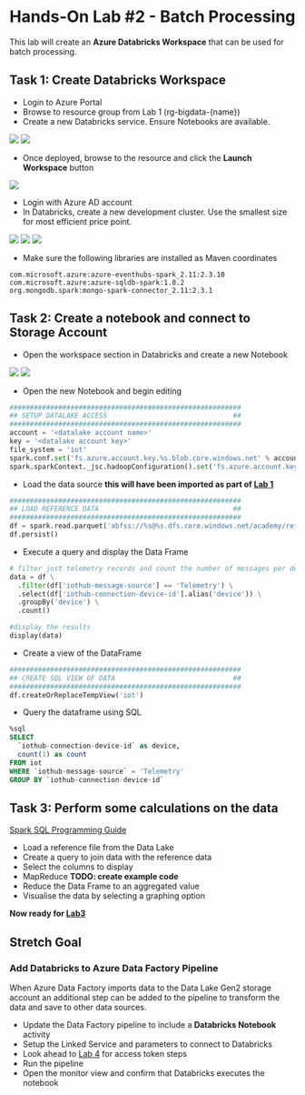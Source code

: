# Hands-On Lab #2 - Batch Processing

This lab will create an **Azure Databricks Workspace** that can be used for batch processing.

## Task 1: Create Databricks Workspace

* Login to Azure Portal
* Browse to resource group from Lab 1 (rg-bigdata-{name})
* Create a new Databricks service. Ensure Notebooks are available.

![](databricks_create.png)
![](databricks_create_options.png)

* Once deployed, browse to the resource and click the **Launch Workspace** button

![](databricks_service.png)

* Login with Azure AD account
* In Databricks, create a new development cluster. Use the smallest size for most efficient price point.

![](databricks_portal.png)
![](databricks_cluster.png)
![](databricks_libraries.png)

* Make sure the following libraries are installed as Maven coordinates

```
com.microsoft.azure:azure-eventhubs-spark_2.11:2.3.10
com.microsoft.azure:azure-sqldb-spark:1.0.2
org.mongodb.spark:mongo-spark-connector_2.11:2.3.1
```

## Task 2: Create a notebook and connect to Storage Account

* Open the workspace section in Databricks and create a new Notebook

![](databricks_create_notebook.png)
![](databricks_create_notebook_properties.png)

* Open the new Notebook and begin editing

```python
#########################################################
## SETUP DATALAKE ACCESS                               ##
#########################################################
account = '<datalake account name>'
key = '<datalake account key>'
file_system = 'iot'
spark.conf.set('fs.azure.account.key.%s.blob.core.windows.net' % account, key)
spark.sparkContext._jsc.hadoopConfiguration().set('fs.azure.account.key.%s.dfs.core.windows.net' % account, key)
```

* Load the data source **this will have been imported as part of [Lab 1](../lab1/lab1.md)**

```python
#########################################################
## LOAD REFERENCE DATA                                 ##
#########################################################
df = spark.read.parquet('abfss://%s@%s.dfs.core.windows.net/academy/reference' % (file_system, account))
df.persist()
```

* Execute a query and display the Data Frame

```python
# filter just telemetry records and count the number of messages per device
data = df \
  .filter(df['iothub-message-source'] == 'Telemetry') \
  .select(df['iothub-connection-device-id'].alias('device')) \
  .groupBy('device') \
  .count()

#display the results
display(data)
```

* Create a view of the DataFrame

```python
#########################################################
## CREATE SQL VIEW OF DATA                             ##
#########################################################
df.createOrReplaceTempView('iot')
```

* Query the dataframe using SQL

```sql
%sql
SELECT 
  `iothub-connection-device-id` as device,
  count(1) as count
FROM iot
WHERE `iothub-message-source` = 'Telemetry'
GROUP BY `iothub-connection-device-id`
```

## Task 3: Perform some calculations on the data

[Spark SQL Programming Guide](https://spark.apache.org/docs/2.4.0/sql-programming-guide.html)

* Load a reference file from the Data Lake
* Create a query to join data with the reference data
* Select the columns to display
* MapReduce **TODO: create example code**
* Reduce the Data Frame to an aggregated value
* Visualise the data by selecting a graphing option

**Now ready for [Lab3](../lab3/lab3.md)**

## Stretch Goal

### Add Databricks to Azure Data Factory Pipeline
When Azure Data Factory imports data to the Data Lake Gen2 storage account an additional step can be added to the pipeline to transform the data and save to other data sources.

* Update the Data Factory pipeline to include a **Databricks Notebook** activity
* Setup the Linked Service and parameters to connect to Databricks
* Look ahead to [Lab 4](../lab4/lab4.md) for access token steps
* Run the pipeline 
* Open the monitor view and confirm that Databricks executes the notebook